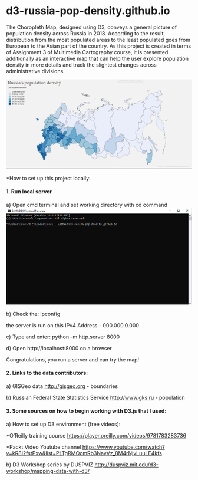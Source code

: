 # d3-russia-pop-density.github.io
The Choropleth Map, designed using D3, conveys a general picture of population density across Russia in 2018. According to the result, distribution from the most populated areas to the least populated goes from European to the Asian part of the country. As this project is created in terms of Assignment 3 of Multimedia Cartography course, it is presented additionally as an interactive map that can help the user explore population density in more details and track the slightest changes across administrative divisions.

<img src="readme/example.gif" />

*How to set up this project locally:

#### 1. Run local server

a) Open cmd terminal and set working directory with cd command
  <img src="readme/terminal.png" />

b) Check the: ipconfig

  the server is run on this IPv4 Address - 000.000.0.000

c) Type and enter: python -m http.server 8000

d) Open http://localhost:8000 on a browser
  
  Congratulations, you run a server and can try the map!
  
  
  
#### 2. Links to the data contributors:

a) GISGeo data http://gisgeo.org - boundaries

b) Russian Federal State Statistics Service http://www.gks.ru - population
    


#### 3. Some sources on how to begin working with D3.js that I used:

a) How to set up D3 environment (free videos):

*O’Reilly training course
https://player.oreilly.com/videos/9781783283736

*Packt Video Youtube channel
https://www.youtube.com/watch?v=kR8l2fstPxw&list=PLTgRMOcmRb3NavVz_8M4rNjvLuuLE4kfs

b) D3 Workshop series by DUSPVIZ
http://duspviz.mit.edu/d3-workshop/mapping-data-with-d3/
